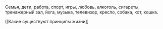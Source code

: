 Семья, дети, работа, спорт, игры, любовь, алкоголь, сигареты, тренажерный зал, йога, музыка, телевизор, кресло, собака, кот, кошка.

[[Какие существуют принципы жизни]]